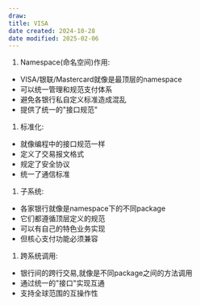 ```yaml
---
draw:
title: VISA
date created: 2024-10-28
date modified: 2025-02-06
---
```


1. Namespace(命名空间)作用:

- VISA/银联/Mastercard就像是最顶层的namespace
- 可以统一管理和规范支付体系
- 避免各银行私自定义标准造成混乱
- 提供了统一的"接口规范"
  
1. 标准化:

- 就像编程中的接口规范一样
- 定义了交易报文格式
- 规定了安全协议
- 统一了通信标准

1. 子系统:

- 各家银行就像是namespace下的不同package
- 它们都遵循顶层定义的规范
- 可以有自己的特色业务实现
- 但核心支付功能必须兼容

1. 跨系统调用:

- 银行间的跨行交易,就像是不同package之间的方法调用
- 通过统一的"接口"实现互通
- 支持全球范围的互操作性

  
